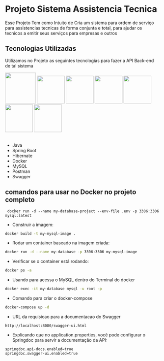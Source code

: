 # Projeto Sistema Assistencia Tecnica

Esse Projeto Tem como Intuito de Cria um sistema para ordem de serviço para assistencias tecnicas de forma conjunta e total, para ajudar os tecnicos a emitir seus serviços para empresas e outros 

## Tecnologias Utilizadas 

Utilizamos no Projeto as seguintes tecnologias para fazer a API Back-end de tal sistema

<div align="left">
<img src="https://cdn.jsdelivr.net/gh/devicons/devicon@latest/icons/java/java-original.svg" width="100" />
<img src="https://cdn.jsdelivr.net/gh/devicons/devicon@latest/icons/spring/spring-original.svg" width="90"/>
<img src="https://cdn.jsdelivr.net/gh/devicons/devicon@latest/icons/hibernate/hibernate-original.svg" width="90"/>
<img src="https://cdn.jsdelivr.net/gh/devicons/devicon@latest/icons/docker/docker-original.svg" width="90"/>
<img src="https://cdn.jsdelivr.net/gh/devicons/devicon@latest/icons/mysql/mysql-original.svg" width="90"/>
<img src="https://cdn.jsdelivr.net/gh/devicons/devicon@latest/icons/postman/postman-original.svg" width="90"/>
<img src="https://cdn.jsdelivr.net/gh/devicons/devicon@latest/icons/swagger/swagger-original.svg" width="90"/>
</div>

<br>

- Java 
- Spring Boot 
- Hibernate 
- Docker 
- MySQL
- Postman
- Swagger

## comandos para usar no Docker no projeto completo 

```
 docker run -d --name my-database-project --env-file .env -p 3306:3306 mysql:latest 
```

- Construir a imagem:

```bash
docker build -t my-mysql-image .
```

- Rodar um container baseado na imagem criada:

```bash
docker run -d --name my-database -p 3306:3306 my-mysql-image 
```
- Verificar se o container está rodando:

```bash
docker ps -a
```

- Usando para acessa o MySQL dentro do Terminal do docker

```bash
docker exec -it my-database mysql -u root -p
```

- Comando para criar o docker-compose 

```bash
docker-compose up -d
```

- URL da requisicao para a documentacao do Swagger 

```
http://localhost:8080/swagger-ui.html
```

- Explicando que no application.properties, você pode configurar o Springdoc para servir a documentação da API:

```
springdoc.api-docs.enabled=true
springdoc.swagger-ui.enabled=true
```

